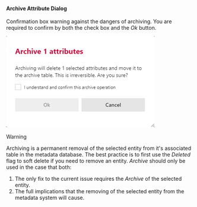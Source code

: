 #### Archive Attribute Dialog  

Confirmation box warning against the dangers of archiving.  You are required to confirm by both the check box and the *Ok* button.

<img
    src="images/bimlflex-app-dialog-archive-attribute-list.png"
    class="border-image"
    title="Archive Multiple Attributes Dialog Box"
/>

>[!WARNING]
> Archiving is a permanent removal of the selected entity from it's associated table in the metadata database.  The best practice is to first use the *Deleted* flag to soft delete if you need to remove an entity.  *Archive* should only be used in the case that both:
>
> 1. The only fix to the current issue requires the *Archive* of the selected entity.
> 2. The full implications that the removing of the selected entity from the metadata system will cause.
